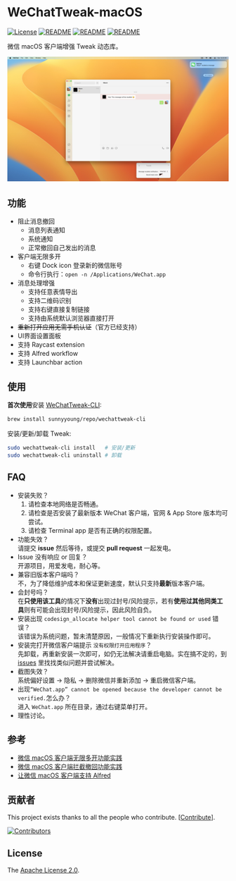 # WeChatTweak-macOS

[![License](https://img.shields.io/badge/License-Apache%202.0-green.svg)](LICENSE)
[![README](https://img.shields.io/badge/README-English-blue.svg)](README-English.md)
[![README](https://img.shields.io/badge/README-中文-blue.svg)](README.md)
[![README](https://img.shields.io/badge/Telegram-WeChatTweak-brightgreen.svg)](https://t.me/wechattweak)

微信 macOS 客户端增强 Tweak 动态库。

![Overview](Screenshot/overview.jpg)

## 功能

- 阻止消息撤回
  - 消息列表通知
  - 系统通知
  - 正常撤回自己发出的消息
- 客户端无限多开
  - 右键 Dock icon 登录新的微信账号
  - 命令行执行：`open -n /Applications/WeChat.app`
- 消息处理增强
  - 支持任意表情导出
  - 支持二维码识别
  - 支持右键直接复制链接
  - 支持由系统默认浏览器直接打开
- ~~重新打开应用无需手机认证~~（官方已经支持）
- UI界面设置面板
- 支持 Raycast extension
- 支持 Alfred workflow
- 支持 Launchbar action

## 使用

**首次使用**安装 [WeChatTweak-CLI](https://github.com/Sunnyyoung/WeChatTweak-CLI):

```bash
brew install sunnyyoung/repo/wechattweak-cli
```

安装/更新/卸载 Tweak:

```bash
sudo wechattweak-cli install   # 安装/更新
sudo wechattweak-cli uninstall # 卸载
```

## FAQ

- 安装失败？
  1. 请检查本地网络是否畅通。
  2. 请检查是否安装了最新版本 WeChat 客户端，官网 & App Store 版本均可尝试。
  3. 请检查 Terminal app 是否有正确的权限配置。
- 功能失效？  
  请提交 **issue** 然后等待，或提交 **pull request** 一起发电。
- Issue 没有响应 or 回复？  
  开源项目，用爱发电，耐心等。
- 兼容旧版本客户端吗？  
  不，为了降低维护成本和保证更新速度，默认只支持**最新**版本客户端。
- 会封号吗？  
  在**只使用该工具**的情况下**没有**出现过封号/风险提示，若有**使用过其他同类工具**则有可能会出现封号/风险提示，因此风险自负。
- 安装出现 `codesign_allocate helper tool cannot be found or used` 错误？  
  该错误为系统问题，暂未清楚原因，一般情况下重新执行安装操作即可。
- 安装完打开微信客户端提示 `没有权限打开应用程序`？  
  先卸载，再重新安装一次即可，如仍无法解决请重启电脑。实在搞不定的，到 [issues](https://github.com/sunnyyoung/WeChatTweak-macOS/issues) 里找找类似问题并尝试解决。
- 截图失效？  
  系统偏好设置 -> 隐私 -> 删除微信并重新添加 -> 重启微信客户端。
- 出现`“WeChat.app” cannot be opened because the developer cannot be verified.`怎么办？  
  进入 `WeChat.app` 所在目录，通过右键菜单打开。
- 理性讨论。

## 参考

- [微信 macOS 客户端无限多开功能实践](https://blog.sunnyyoung.net/wei-xin-macos-ke-hu-duan-wu-xian-duo-kai-gong-neng-shi-jian/)
- [微信 macOS 客户端拦截撤回功能实践](https://blog.sunnyyoung.net/wei-xin-macos-ke-hu-duan-lan-jie-che-hui-gong-neng-shi-jian/)
- [让微信 macOS 客户端支持 Alfred](https://blog.sunnyyoung.net/rang-wei-xin-macos-ke-hu-duan-zhi-chi-alfred/)

## 贡献者

This project exists thanks to all the people who contribute. [[Contribute](CONTRIBUTING.md)].

[![Contributors](https://opencollective.com/WeChatTweak-macOS/contributors.svg?width=890&button=false)](https://github.com/Sunnyyoung/WeChatTweak-macOS/graphs/contributors)

## License

The [Apache License 2.0](LICENSE).
